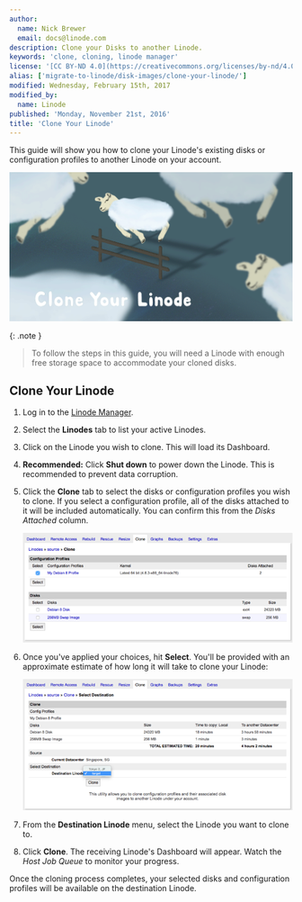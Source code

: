 ```yaml
---
author:
  name: Nick Brewer
  email: docs@linode.com
description: Clone your Disks to another Linode.
keywords: 'clone, cloning, linode manager'
license: '[CC BY-ND 4.0](https://creativecommons.org/licenses/by-nd/4.0)'
alias: ['migrate-to-linode/disk-images/clone-your-linode/']
modified: Wednesday, February 15th, 2017
modified_by:
  name: Linode
published: 'Monday, November 21st, 2016'
title: 'Clone Your Linode'
---
```


This guide will show you how to clone your Linode's existing disks or configuration profiles to another Linode on your account.

![Clone Your Linode](/docs/assets/clone-your-linode.png "Clone Your Linode")

{: .note }
>
> To follow the steps in this guide, you will need a Linode with enough free storage space to accommodate your cloned disks.

## Clone Your Linode

1.  Log in to the [Linode Manager](https://manager.linode.com).
2.  Select the **Linodes** tab to list your active Linodes.
3.  Click on the Linode you wish to clone. This will load its Dashboard.
4.  **Recommended:** Click **Shut down** to power down the Linode. This is recommended to prevent data corruption.
5.  Click the **Clone** tab to select the disks or configuration profiles you wish to clone. If you select a configuration profile, all of the disks attached to it will be included automatically. You can confirm this from the *Disks Attached* column.

	[![Selecting configuration profiles and disks to migrate](/docs/assets/clone-tab-small.png)](/docs/assets/clone-tab.png "Selecting configuration profiles and disks to migrate")

6.  Once you've applied your choices, hit **Select**. You'll be provided with an approximate estimate of how long it will take to clone your Linode:

	[![Clone summary page](/docs/assets/clone-tab-destination-small.png)](/docs/assets/clone-tab-destination.png "Clone summary page")

7.  From the **Destination Linode** menu, select the Linode you want to clone to.
8.  Click **Clone**. The receiving Linode's Dashboard will appear. Watch the *Host Job Queue* to monitor your progress.

Once the cloning process completes, your selected disks and configuration profiles will be available on the destination Linode.
